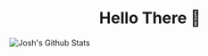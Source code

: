 <h1 align="center"> Hello There 👋 </h1>

![Josh's Github Stats](https://github-readme-stats.vercel.app/api?username=joshuaAjack&show_icons=true_color=fff&icon_color=79ff97&text_color=9f9f9f&bg_color=151515)
